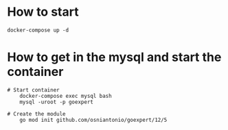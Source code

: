 # How to start

    docker-compose up -d

# How to get in the mysql and start the container

    # Start container
        docker-compose exec mysql bash
        mysql -uroot -p goexpert

    # Create the module
        go mod init github.com/osniantonio/goexpert/12/5
